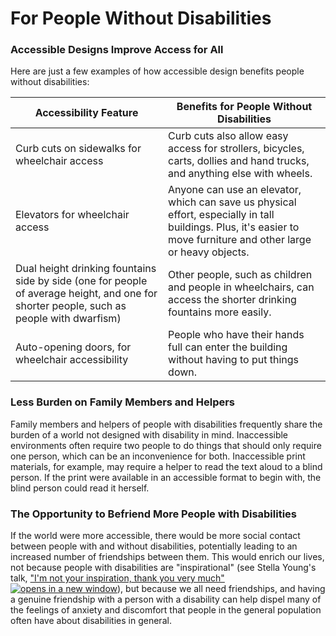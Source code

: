 # For People Without Disabilities

### Accessible Designs Improve Access for All

Here are just a few examples of how accessible design benefits people without disabilities:

| Accessibility Feature                                                                                                                    | Benefits for People Without Disabilities                                                                                                                           |
| ---------------------------------------------------------------------------------------------------------------------------------------- | ------------------------------------------------------------------------------------------------------------------------------------------------------------------ |
| Curb cuts on sidewalks for wheelchair access                                                                                             | Curb cuts also allow easy access for strollers, bicycles, carts, dollies and hand trucks, and anything else with wheels.                                           |
| Elevators for wheelchair access                                                                                                          | Anyone can use an elevator, which can save us physical effort, especially in tall buildings. Plus, it's easier to move furniture and other large or heavy objects. |
| Dual height drinking fountains side by side (one for people of average height, and one for shorter people, such as people with dwarfism) | Other people, such as children and people in wheelchairs, can access the shorter drinking fountains more easily.                                                   |
| Auto-opening doors, for wheelchair accessibility                                                                                         | People who have their hands full can enter the building without having to put things down.                                                                         |

### Less Burden on Family Members and Helpers

Family members and helpers of people with disabilities frequently share the burden of a world not designed with disability in mind. Inaccessible environments often require two people to do things that should only require one person, which can be an inconvenience for both. Inaccessible print materials, for example, may require a helper to read the text aloud to a blind person. If the print were available in an accessible format to begin with, the blind person could read it herself.

### The Opportunity to Befriend More People with Disabilities

If the world were more accessible, there would be more social contact between people with and without disabilities, potentially leading to an increased number of friendships between them. This would enrich our lives, not because people with disabilities are "inspirational" (see Stella Young's talk, ["I'm not your inspiration, thank you very much" ![opens in a new window](https://dequeuniversity.com/assets/images/template/courses2014/new-window.png)](https://www.ted.com/talks/stella_young_i_m_not_your_inspiration_thank_you_very_much?language=en)), but because we all need friendships, and having a genuine friendship with a person with a disability can help dispel many of the feelings of anxiety and discomfort that people in the general population often have about disabilities in general.
